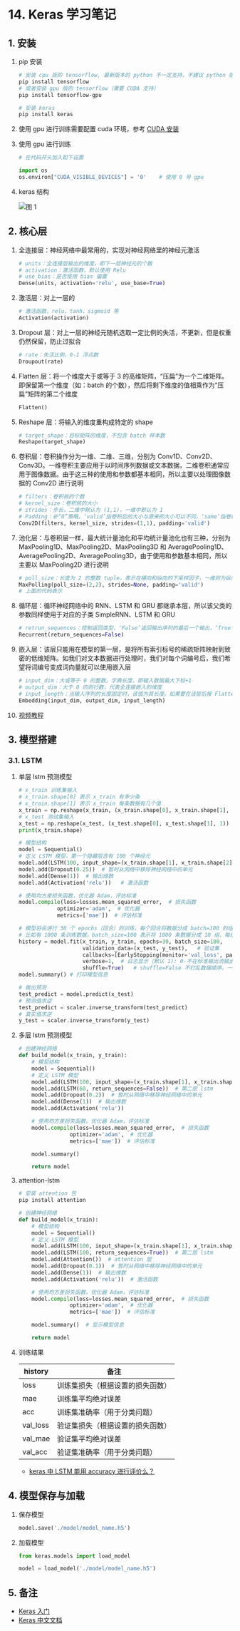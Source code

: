 # 14. Keras 学习笔记

## 1. 安装

1. pip 安装

    ```bash
    # 安装 cpu 版的 tensorflow, 最新版本的 python 不一定支持，不建议 python 版本太新
    pip install tensorflow
    # 或者安装 gpu 版的 tensorflow（需要 CUDA 支持）
    pip install tensorflow-gpu

    # 安装 keras
    pip install keras
    ```

2. 使用 gpu 进行训练需要配置 cuda 环境，参考 [CUDA 安装](Python-01-环境_Env.md##-5.-CUDA-安装)

3. 使用 gpu 进行训练

    ```python
    # 在代码开头加入如下设置

    import os
    os.environ["CUDA_VISIBLE_DEVICES"] = '0'    # 使用 0 号 gpu
    ```

4. keras 结构

    ![图 1](../images/2021-12-16_88.png)

## 2. 核心层

1. 全连接层：神经网络中最常用的，实现对神经网络里的神经元激活

   ```python
   # units：全连接层输出的维度，即下一层神经元的个数
   # activation：激活函数，默认使用 Relu
   # use_bias：是否使用 bias 偏置
   Dense(units, activation='relu', use_base=True)
   ```

2. 激活层：对上一层的

   ```python
   # 激活函数，relu、tanh、sigmoid 等
   Activation(activation)
   ```

3. Dropout 层：对上一层的神经元随机选取一定比例的失活，不更新，但是权重仍然保留，防止过拟合

   ```python
   # rate：失活比例，0-1 浮点数
   Droupout(rate)
   ```

4. Flatten 层：将一个维度大于或等于 3 的高维矩阵，“压扁”为一个二维矩阵。即保留第一个维度（如：batch 的个数），然后将剩下维度的值相乘作为“压扁”矩阵的第二个维度

   ```python
   Flatten()
   ```

5. Reshape 层：将输入的维度重构成特定的 shape

   ```python
   # target_shape：目标矩阵的维度，不包含 batch 样本数
   Reshape(target_shape)
   ```

6. 卷积层：卷积操作分为一维、二维、三维，分别为 Conv1D、Conv2D、Conv3D。一维卷积主要应用于以时间序列数据或文本数据，二维卷积通常应用于图像数据。由于这三种的使用和参数都基本相同，所以主要以处理图像数据的 Conv2D 进行说明

   ```python
   # filters：卷积核的个数
   # kernel_size：卷积核的大小
   # strides：步长，二维中默认为 (1,1)，一维中默认为 1
   # Padding：补“0”策略，‘valid’指卷积后的大小与原来的大小可以不同，‘same’指卷积后的大小与原来大小一致
   Conv2D(filters, kernel_size, strides=(1,1), padding='valid')
   ```

7. 池化层：与卷积层一样，最大统计量池化和平均统计量池化也有三种，分别为 MaxPooling1D、MaxPooling2D、MaxPooling3D 和 AveragePooling1D、AveragePooling2D、AveragePooling3D，由于使用和参数基本相同，所以主要以 MaxPooling2D 进行说明

   ```python
   # poll_size：长度为 2 的整数 tuple，表示在横向和纵向的下采样因子，一维则为纵向下采样因子
   MaxPolling(poll_size=(2,2), strides=None, padding='valid')
   # 上面的代码表示
   ```

8. 循环层：循环神经网络中的 RNN、LSTM 和 GRU 都继承本层，所以该父类的参数同样使用于对应的子类 SimpleRNN、LSTM 和 GRU

   ```python
   # retrun_sequences：控制返回类型，‘False’返回输出序列的最后一个输出，‘True’则返回整个序列
   Recurrent(return_sequences=False)
   ```

9. 嵌入层：该层只能用在模型的第一层，是将所有索引标号的稀疏矩阵映射到致密的低维矩阵。如我们对文本数据进行处理时，我们对每个词编号后，我们希望将词编号变成词向量就可以使用嵌入层

   ```python
   # input_dim：大或等于 0 的整数，字典长度，即输入数据最大下标+1
   # output_dim：大于 0 的则行数，代表全连接嵌入的维度
   # input_length：当输入序列的长度固定时，该值为其长度。如果要在该层后接 Flatten 层，然后接 Dense 层，则必须指定该参数，否则 Dense 层的输出维度无法自动推断
   Embedding(input_dim, output_dim, input_length)
   ```

10. [视频教程](https://www.bilibili.com/video/BV1hE411t7RN?p=18)

## 3. 模型搭建

### 3.1. LSTM

1. 单层 lstm 预测模型

    ```python
    # x_train 训练集输入
    # x_train.shape[0] 表示 x_train 有多少条
    # x_train.shape[1] 表示 x_train 每条数据有几个值
    x_train = np.reshape(x_train, (x_train.shape[0], x_train.shape[1], 1))
    # x_test 测试集输入
    x_test = np.reshape(x_test, (x_test.shape[0], x_test.shape[1], 1))
    print(x_train.shape)
    
    # 模型结构
    model = Sequential()
    # 定义 LSTM 模型，第一个隐藏层含有 100 个神经元
    model.add(LSTM(100, input_shape=(x_train.shape[1], x_train.shape[2])))
    model.add(Dropout(0.25))  # 暂时从网络中移除神经网络中的单元
    model.add(Dense(1))  # 输出维数
    model.add(Activation('relu'))   # 激活函数

    # 使用均方差损失函数，优化器 Adam，评估标准
    model.compile(loss=losses.mean_squared_error,  # 损失函数
                optimizer='adam',  # 优化器
                metrics=['mae'])  # 评估标准

    # 模型将会进行 30 个 epochs（回合）的训练，每个回合将数据分成 batch=100 的组进行训练
    # 比如有 1000 条训练数据，batch_size=100 表示将 1000 条数据分成 10 组，每组 100 条数据，重复进行 epochs 次训练
    history = model.fit(x_train, y_train, epochs=30, batch_size=100,
                        validation_data=(x_test, y_test),   # 验证集
                        callbacks=[EarlyStopping(monitor='val_loss', patience=10)], # 当被检测值不再提升，提前结束训练
                        verbose=1,  # 日志显示（默认 1): 0-不在标准输出流输出日志信息；1-输出进度条记录；2-每个 epoch 输出一行记录
                        shuffle=True)   # shuffle=False 不打乱数据顺序，一般设置为 True 训练结果会好一些
    model.summary() # 打印模型信息

    # 做出预测
    test_predict = model.predict(x_test)
    # 预测值求逆
    test_predict = scaler.inverse_transform(test_predict)
    # 真实值求逆
    y_test = scaler.inverse_transform(y_test)
    ```

2. 多层 lstm 预测模型

    ```python
    # 创建神经网络
    def build_model(x_train, y_train):
        # 模型结构
        model = Sequential()
        # 定义 LSTM 模型
        model.add(LSTM(100, input_shape=(x_train.shape[1], x_train.shape[2]), return_sequences=True))  # 第一层 lstm
        model.add(LSTM(60, return_sequences=False))  # 第二层 lstm
        model.add(Dropout(0.2))  # 暂时从网络中移除神经网络中的单元
        model.add(Dense(1))  # 输出维数
        model.add(Activation('relu'))

        # 使用均方差损失函数，优化器 Adam，评估标准
        model.compile(loss=losses.mean_squared_error,  # 损失函数
                    optimizer='adam',  # 优化器
                    metrics=['mae'])  # 评估标准

        model.summary()

        return model
    ```

3. attention-lstm

    ```bash
    # 安装 attention 包
    pip install attention
    ```

    ```python
    # 创建神经网络
    def build_model(x_train):
        # 模型结构
        model = Sequential()
        # 定义 LSTM 模型
        model.add(LSTM(100, input_shape=(x_train.shape[1], x_train.shape[2]), return_sequences=True))  # 第一层 lstm
        model.add(LSTM(100, return_sequences=True))  # 第二层 lstm
        model.add(Attention())  # attention 层
        model.add(Dropout(0.1))  # 暂时从网络中移除神经网络中的单元
        model.add(Dense(1))  # 输出维数
        model.add(Activation('relu'))  # 激活函数

        # 使用均方差损失函数，优化器 Adam，评估标准
        model.compile(loss=losses.mean_squared_error,  # 损失函数
                    optimizer='adam',  # 优化器
                    metrics=['mae'])  # 评估标准

        model.summary()  # 显示模型信息

        return model
    ```

4. 训练结果

    | history  | 备注                             |
    | -------- | -------------------------------- |
    | loss     | 训练集损失（根据设置的损失函数） |
    | mae      | 训练集平均绝对误差               |
    | acc      | 训练集准确率（用于分类问题）     |
    | val_loss | 验证集损失（根据设置的损失函数） |
    | val_mae  | 验证集平均绝对误差               |
    | val_acc  | 验证集准确率（用于分类问题）     |

    - [keras 中 LSTM 能用 accuracy 进行评价么？](https://www.zhihu.com/question/432212136)

## 4. 模型保存与加载

1. 保存模型

    ```python
    model.save('./model/model_name.h5')
    ```

2. 加载模型

    ```python
    from keras.models import load_model

    model = load_model('./model/model_name.h5')
    ```

## 5. 备注

- [Keras 入门](http://www.tensorflownews.com/2018/03/15/%e4%bd%bf%e7%94%a8keras%e8%bf%9b%e8%a1%8c%e6%b7%b1%e5%ba%a6%e5%ad%a6%e4%b9%a0%ef%bc%9a%ef%bc%88%e4%b8%80%ef%bc%89keras-%e5%85%a5%e9%97%a8/)
- [Keras 中文文档](https://keras.io/zh/)
